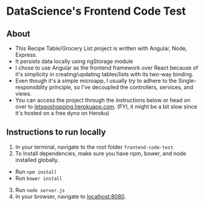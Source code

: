 DataScience's Frontend Code Test
==================


## About

* This Recipe Table/Grocery List project is written with Angular, Node, Express. 
* It persists data locally using ngStorage module
* I chose to use Angular as the frontend framework over React because of it's simplicity in creating/updating tables/lists with its two-way binding. 
* Even though it's a simple microapp, I usually try to adhere to the Single-responsiblity principle, so I've decoupled the controllers, services, and views. 
* You can access the project through the instructions below or head on over to [letsgoshopping.herokuapp.com](http://letsgoshopping.herokuapp.com). (FYI, it might be a bit slow since it's hosted on a free dyno on Heroku)

## Instructions to run locally

1. In your terminal, navigate to the root folder `frontend-code-test`
2. To Install dependencies, make sure you have npm, bower, and node installed globally. 
* Run `npm install`
* Run `bower install`
3. Run `node server.js`
4. In your browser, navigate to [localhost:8080](http://localhost:8080).


